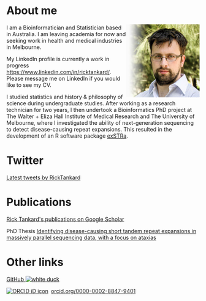 # About me

<img style="float: right;" src="tankard_rick_fading_heatshot.jpg" alt="Dr Rick Tankard head shot" width="38%" height="38%">

I am a Bioinformatician and Statistician based in Australia. 
I am leaving academia for now and seeking work in health and medical industries in Melbourne.

My LinkedIn profile is currently a work in progress https://www.linkedin.com/in/ricktankard/. 
Please message me on LinkedIn if you would like to see my CV.

I studied statistics and history & philosophy of science during undergraduate studies. 
After working as a research technician for two years, I then undertook a Bioinformatics PhD project at The Walter + Eliza Hall Institute of Medical Research and The University of Melbourne, where I investigated the ability of next-generation sequencing to detect disease-causing repeat expansions. 
This resulted in the development of an R software package [exSTRa](https://github.com/bahlolab/exSTRa/).

# Twitter

<a class="twitter-timeline" data-theme="light" data-link-color="#19CF86" href="https://twitter.com/RickTankard?ref_src=twsrc%5Etfw" data-tweet-limit="5">Latest tweets by RickTankard</a> <script async src="https://platform.twitter.com/widgets.js" charset="utf-8" ></script>

# Publications

[Rick Tankard's publications on Google Scholar](https://scholar.google.com.au/citations?user=AKoK1swAAAAJ&hl=en&oi=ao) 

PhD Thesis [Identifying disease-causing short tandem repeat expansions in massively parallel sequencing data, with a focus on ataxias](https://minerva-access.unimelb.edu.au/handle/11343/197796)

# Other links

[GitHub ![white duck](https://avatars3.githubusercontent.com/u/6591507?s=40&v=4)](https://github.com/trickytank)

<a href="https://orcid.org/0000-0002-8847-9401" target="orcid.widget" rel="noopener noreferrer" style="vertical-align:top;"><img src="https://orcid.org/sites/default/files/images/orcid_16x16.png" style="width:1em;margin-right:.5em;" alt="ORCID iD icon">orcid.org/0000-0002-8847-9401</a>

